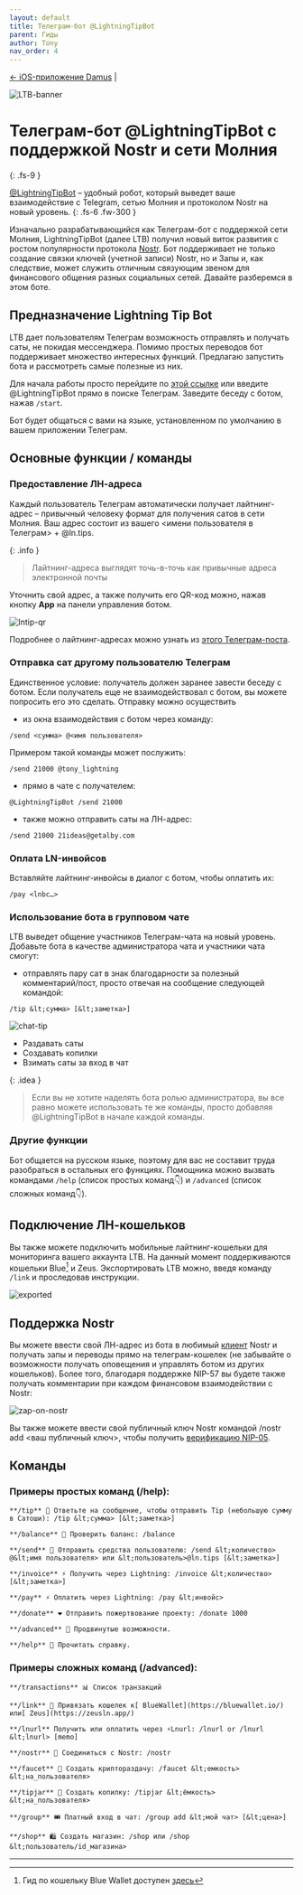 ```yaml
---
layout: default
title: Телеграм-бот @LightningTipBot
parent: Гиды
author: Tony
nav_order: 4
---
```


[← iOS-приложение Damus](https://nostr.21ideas.org/docs/guides/damus.html) |

![LTB-banner](https://nostr.build/i/nostr.build_82b49213b764319d2ebce42829d85e7dc1e136c2aaf1013c41998bfc0ab27dc6.png)

# Телеграм-бот @LightningTipBot с поддержкой Nostr и сети Молния
{: .fs-9 }

[@LightningTipBot](@LightningTipBot) – удобный робот, который выведет ваше взаимодействие с Telegram, сетью Молния и протоколом Nostr на новый уровень.
{: .fs-6 .fw-300 }

Изначально разрабатывающийся как Телеграм-бот с поддержкой сети Молния, LightningTipBot (далее LTB) получил новый виток развития с ростом 
популярности протокола [Nostr](https://nostr.21ideas.org/docs/basics/what-is-nostr.html). Бот поддерживает не только создание связки ключей 
(учетной записи) Nostr, но и Запы и, как следствие, может служить отличным связующим звеном для финансового общения разных социальных сетей. 
Давайте разберемся в этом боте.

## Предназначение Lightning Tip Bot

LTB дает пользователям Телеграм возможность отправлять и получать саты, не покидая мессенджера. 
Помимо простых переводов бот поддерживает множество интересных функций. Предлагаю запустить бота и рассмотреть самые полезные из них.

Для начала работы просто перейдите по [этой ссылке](http://@LightningTipBot) или введите @LightningTipBot прямо в поиске Телеграм. 
Заведите беседу с ботом, нажав `/start`. 

Бот будет общаться с вами на языке, установленном по умолчанию в вашем приложении Телеграм.  

## Основные функции / команды

### Предоставление ЛН-адреса

Каждый пользователь Телеграм автоматически получает лайтнинг-адрес – привычный человеку формат для получения сатов в сети Молния. 
Ваш адрес состоит из вашего <имени пользователя в Телеграм> + @ln.tips.

{: .info }
> Лайтнинг-адреса выглядят точь-в-точь как привычные адреса электронной почты

Уточнить свой адрес, а также получить его QR-код можно, нажав кнопку **App** на панели управления ботом.

![lntip-qr](https://nostr.build/i/nostr.build_7cdb6ca1174afa9ac2bcdc3b2d247e6d233cf4f9856b2c7239d65fa7419f11aa.png)

Подробнее о лайтнинг-адресах можно узнать из [этого Телеграм-поста](https://t.me/bitcoin21ideas/2485).


### Отправка сат другому пользователю Телеграм 

Единственное условие: получатель должен заранее завести беседу с ботом. Если получатель еще не взаимодействовал с ботом, 
вы можете попросить его это сделать. Отправку можно осуществить 

* из окна взаимодействия с ботом через команду:

```
/send <сумма> @<имя пользователя>
```

Примером такой команды может послужить:

```
/send 21000 @tony_lightning
```

* прямо в чате с получателем:

```
@LightningTipBot /send 21000
```

* также можно отправить саты на ЛН-адрес:

```
/send 21000 21ideas@getalby.com
```

### Оплата LN-инвойсов

Вставляйте лайтнинг-инвойсы в диалог с ботом, чтобы оплатить их:

```
/pay <lnbc…>
```

### Использование бота в групповом чате

LTB выведет общение участников Телеграм-чата на новый уровень. Добавьте бота в качестве администратора чата и участники чата смогут:

* отправлять пару сат в знак благодарности за полезный комментарий/пост, просто отвечая на сообщение следующей командой:

```
/tip &lt;сумма> [&lt;заметка>] 
```

![chat-tip](https://nostr.build/i/nostr.build_8e2270a204d9be39df9be675ebd114298428beee703dab7735523ab2bfd984a3.jpeg)

* Раздавать саты
* Создавать копилки
* Взимать саты за вход в чат

{: .idea }
> Если вы не хотите наделять бота ролью администратора, вы все равно можете использовать те же команды, просто добавляя @LightningTipBot в начале каждой команды.

### Другие функции

Бот общается на русском языке, поэтому для вас не составит труда разобраться в остальных его функциях. 
Помощника можно вызвать командами `/help` (список простых команд👇) и `/advanced` (список сложных команд👇).


## Подключение ЛН-кошельков

Вы также можете подключить мобильные лайтнинг-кошельки для мониторинга вашего аккаунта LTB. 
На данный момент поддерживаются кошельки Blue[^1] и Zeus. Экспортировать LTB можно, введя команду `/link` и проследовав инструкции.

![exported](https://nostr.build/i/nostr.build_6e0501f68c414afabf00cf01b14cc0fbe5ff6178eeb52a192e2f1d9760136e33.jpeg) 

## Поддержка Nostr

Вы можете ввести свой ЛН-адрес из бота в любимый [клиент](https://nostr.21ideas.org/docs/basics/clients.html) Nostr и 
получать запы и переводы прямо на телеграм-кошелек (не забывайте о возможности получать оповещения и управлять ботом 
из других кошельков). Более того, благодаря поддержке NIP-57 вы будете также получать комментарии при каждом финансовом взаимодействии с Nostr:

![zap-on-nostr](https://nostr.build/i/nostr.build_663ee70ad21ac29b461f87c52c7a3f27ac75df783408b4e640d2ae3f6a199c2f.png)

Вы также можете ввести свой публичный ключ Nostr командой /nostr add &lt;ваш публичный ключ>, чтобы получить [верификацию NIP-05](https://nostr.21ideas.org/docs/basics/nip-05.html). 


## Команды

### Примеры простых команд (/help):

```
**/tip** 🏅 Ответьте на сообщение, чтобы отправить Tip (небольшую сумму в Сатоши): /tip &lt;сумма> [&lt;заметка>]

**/balance** 👑 Проверить баланс: /balance

**/send** 💸 Отправить средства пользователю: /send &lt;количество> @&lt;имя пользователя> или &lt;пользователь>@ln.tips [&lt;заметка>]

**/invoice** ⚡️ Получить через Lightning: /invoice &lt;количество> [&lt;заметка>]

**/pay** ⚡️ Оплатить через Lightning: /pay &lt;инвойс>

**/donate** ❤️ Отправить пожертвование проекту: /donate 1000

**/advanced** 🤖 Продвинутые возможности.

**/help** 📖 Прочитать справку.
```

### Примеры сложных команд (/advanced):

```
**/transactions** 📊 Список транзакций

**/link** 🔗 Привязать кошелек к[ BlueWallet](https://bluewallet.io/) или[ Zeus](https://zeusln.app/)

**/lnurl** Получить или оплатить через ⚡️Lnurl: /lnurl or /lnurl &lt;lnurl> [memo]

**/nostr** 💜 Соединиться с Nostr: /nostr

**/faucet** 🚰 Создать криптораздачу: /faucet &lt;емкость> &lt;на_пользователя>

**/tipjar** 🍯 Создать копилку: /tipjar &lt;ёмкость> &lt;на_пользователя>

**/group** 🎟 Платный вход в чат: /group add &lt;мой чат> [&lt;цена>]

**/shop** 🛍 Создать магазин: /shop или /shop &lt;пользователь/id_магазина>

```

***

[^1]: Гид по кошельку Blue Wallet доступен [здесь](https://www.21ideas.org/theory-ln-bluewallet/)
